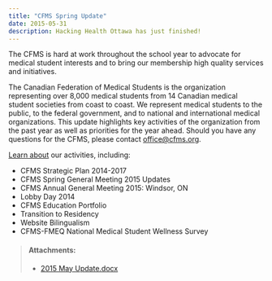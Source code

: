 ```yaml
---
title: "CFMS Spring Update"
date: 2015-05-31
description: Hacking Health Ottawa has just finished!
---
```


The CFMS is hard at work throughout the school year to advocate for medical student interests and to bring our membership high quality services and initiatives.

The Canadian Federation of Medical Students is the organization representing over 8,000 medical students from 14 Canadian medical student societies from coast to coast. We represent medical students to the public, to the federal government, and to national and international medical organizations. This update highlights key activities of the organization from the past year as well as priorities for the year ahead. Should you have any questions for the CFMS, please contact [office@cfms.org](mailto:office@cfms.org).

[Learn about](/files/updates/2015%20May%20Update.docx) our activities, including:

- CFMS Strategic Plan 2014-2017
- CFMS Spring General Meeting 2015 Updates
- CFMS Annual General Meeting 2015: Windsor, ON
- Lobby Day 2014
- CFMS Education Portfolio
- Transition to Residency
- Website Bilingualism
- CFMS-FMEQ National Medical Student Wellness Survey

> #### **Attachments:**
> - [2015 May Update.docx](/files/updates/2015%20May%20Update.docx)
